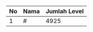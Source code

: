 | No | Nama            | Jumlah Level |
|----|-----------------|--------------|
| 1  | #    |    4925        |

